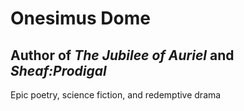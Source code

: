 # Onesimus Dome

## Author of *The Jubilee of Auriel* and *Sheaf:Prodigal*

Epic poetry, science fiction, and redemptive drama
